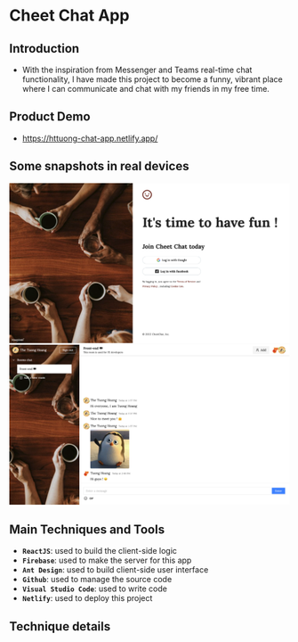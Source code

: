 # Cheet Chat App

## Introduction

-   With the inspiration from Messenger and Teams real-time chat functionality, I have made this project to become a funny, vibrant place where I can communicate and chat with my friends in my free time.

## Product Demo

-   https://httuong-chat-app.netlify.app/

## Some snapshots in real devices

<img src="/images/login.png" alt="Login Screen" />

<img src="/images/chatroom2.png" alt="Chat room" />

## Main Techniques and Tools

-   **`ReactJS`**: used to build the client-side logic
-   **`Firebase`**: used to make the server for this app
-   **`Ant Design`**: used to build client-side user interface
-   **`Github`**: used to manage the source code
-   **`Visual Studio Code`**: used to write code
-   **`Netlify`**: used to deploy this project

## Technique details
